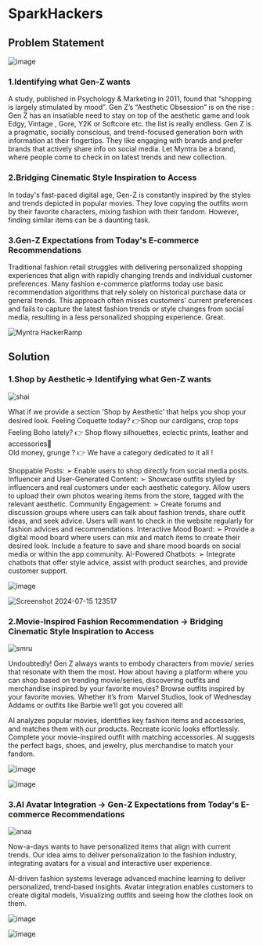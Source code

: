 # SparkHackers
## Problem Statement
![image](https://github.com/user-attachments/assets/0d50715a-47cb-4e53-9ae0-09556bf1da5a)

### 1.Identifying what Gen-Z wants
A study, published in Psychology & Marketing in 2011, found that “shopping is largely stimulated by mood”. Gen Z’s “Aesthetic Obsession” is on the rise : Gen Z has an insatiable need to stay on top of the aesthetic game and look Edgy, Vintage , Gore, Y2K or Softcore etc. the list is really endless. Gen Z is a pragmatic, socially conscious, and trend-focused generation born with information at their fingertips. They like engaging with brands and prefer brands that actively share info on social media. Let Myntra be a brand, where people come to check in on latest trends and new collection. 

### 2.Bridging Cinematic Style Inspiration to Access
In today's fast-paced digital age, Gen-Z is constantly inspired by the styles and trends depicted in popular movies. They love copying the outfits worn by their favorite characters, mixing fashion with their fandom. However, finding similar items can be a daunting task.

### 3.Gen-Z Expectations from Today's E-commerce Recommendations 
Traditional fashion retail struggles with delivering personalized shopping experiences that align with rapidly changing trends and individual customer preferences. Many fashion e-commerce platforms today use basic recommendation algorithms that rely solely on historical purchase data or general trends. This approach often misses customers' current preferences and fails to capture the latest fashion trends or style changes from social media, resulting in a less personalized shopping experience. Great.

![Myntra HackerRamp](https://github.com/user-attachments/assets/76d2f671-3344-4cc5-9ff6-ecaf35307c87)

## Solution

### 1.Shop by Aesthetic-> Identifying what Gen-Z wants
![shai](https://github.com/user-attachments/assets/f2e92a7d-fca5-46f5-950e-969a691b2129)

What if we provide a section ‘Shop by Aesthetic’ that helps you shop your desired look.
 Feeling Coquette today? 👉Shop our cardigans, crop tops
 Feeling Boho lately? 👉 Shop flowy silhouettes, eclectic prints, leather and accessories   
 Old money, grunge ? 👉 We have a category dedicated to it all !
 
Shoppable Posts: ➢ Enable users to shop directly from social media posts.
Influencer and User-Generated Content: ➢ Showcase outfits styled by influencers and real customers under each aesthetic category. Allow users to upload their own photos wearing items from the store, tagged with the relevant aesthetic.
Community Engagement: ➢ Create forums and discussion groups where users can talk about fashion trends, share outfit ideas, and seek advice. Users will want to check in the website regularly for fashion advices and recommendations. 
Interactive Mood Board: ➢ Provide a digital mood board where users can mix and match items to create their desired look. Include a feature to save and share mood boards on social media or within the app community. 
AI-Powered Chatbots: ➢ Integrate chatbots that offer style advice, assist with product searches, and provide customer support.

![image](https://github.com/user-attachments/assets/5536fecf-4e34-48cd-97b6-403b3352f66d)

![Screenshot 2024-07-15 123517](https://github.com/user-attachments/assets/de752e3e-3249-4431-97d6-dcf7be3990a6)

### 2.Movie-Inspired Fashion Recommendation -> Bridging Cinematic Style Inspiration to Access
![smru](https://github.com/user-attachments/assets/1b740df7-7098-44b9-9e2a-f069dcb755db)

Undoubtedly! Gen Z always wants to embody characters from movie/ series that resonate with them the most. How about having a platform where you can shop based on trending movie/series, discovering outfits and merchandise inspired by your favorite movies? 
Browse outfits inspired by your favorite movies. Whether it’s from  Marvel Studios, look of Wednesday Addams or outfits like Barbie we’ll got you covered all!

 AI analyzes popular movies, identifies key fashion items and accessories, and matches them with our products. Recreate iconic looks effortlessly. Complete your movie-inspired outfit with matching accessories. AI suggests the perfect bags, shoes, and jewelry, plus merchandise to match your fandom.
 

![image](https://github.com/user-attachments/assets/4f8ac2f6-3b4d-4264-bb50-97a7c1486b88)


![image](https://github.com/user-attachments/assets/82ed244e-0668-4ea9-87a2-5d7400edfbaa)

### 3.AI Avatar Integration -> Gen-Z Expectations from Today's E-commerce Recommendations 

![anaa](https://github.com/user-attachments/assets/b28852a8-4d85-49d5-9ddb-19a64ff63222)

Now-a-days wants to have personalized items that align with current trends. Our idea aims to deliver personalization to the fashion industry, integrating avatars for a visual and interactive user experience.

AI-driven fashion systems leverage advanced machine learning to deliver personalized, trend-based insights. Avatar integration enables customers to create digital models, Visualizing outfits and seeing how the clothes look on them.


![image](https://github.com/user-attachments/assets/1f67b0c5-ad76-48f4-9cdf-0effee58889e)

![image](https://github.com/user-attachments/assets/0de09def-be1d-42b8-b0af-6309ab9ac384)









